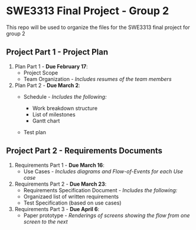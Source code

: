 # SWE3313 Final Project - Group 2
This repo will be used to organize the files for the SWE3313 final project for group 2

## Project Part 1 - Project Plan
1. Plan Part 1 - **Due February 17**:  
   * Project Scope  
   * Team Organization - *Includes resumes of the team members*  
2. Plan Part 2 - **Due March 2**:  
   * Schedule - *Includes the following:*
     * Work breakdown structure  
     * List of milestones  
     * Gantt chart
    
    * Test plan  

## Project Part 2 - Requirements Documents
1. Requirements Part 1 - **Due March 16**:  
   * Use Cases - *Includes diagrams and Flow-of-Events for each Use case*
2. Requirements Part 2 - **Due March 23**:
   * Requirements Specification Document - *Includes the following:*  
   * Organizaed list of written requirements
   * Test Specification (based on use cases)
3. Requirements Part 3 - **Due April 6**:
   * Paper prototype - *Renderings of screens showing the flow from one screen to the next*
